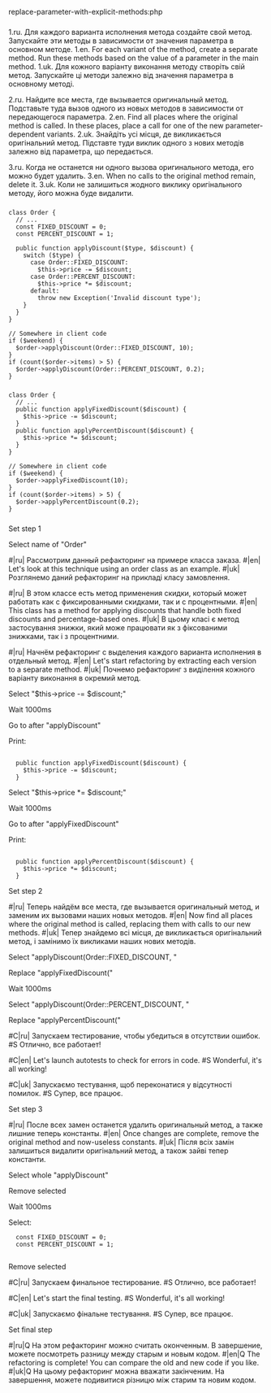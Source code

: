 replace-parameter-with-explicit-methods:php

###

1.ru. Для каждого варианта исполнения метода создайте свой метод. Запускайте эти методы в зависимости от значения параметра в основном методе.
1.en. For each variant of the method, create a separate method. Run these methods based on the value of a parameter in the main method.
1.uk. Для кожного варіанту виконання методу створіть свій метод. Запускайте ці методи залежно від значення параметра в основному методі.

2.ru. Найдите все места, где вызывается оригинальный метод. Подставьте туда вызов одного из новых методов в зависимости от передающегося параметра.
2.en. Find all places where the original method is called. In these places, place a call for one of the new parameter-dependent variants.
2.uk. Знайдіть усі місця, де викликається оригінальний метод. Підставте туди виклик одного з нових методів залежно від параметра, що передається.

3.ru. Когда не останется ни одного вызова оригинального метода, его можно будет удалить.
3.en. When no calls to the original method remain, delete it.
3.uk. Коли не залишиться жодного виклику оригінального методу, його можна буде видалити.



###

```
class Order {
  // ...
  const FIXED_DISCOUNT = 0;
  const PERCENT_DISCOUNT = 1;

  public function applyDiscount($type, $discount) {
    switch ($type) {
      case Order::FIXED_DISCOUNT:
        $this->price -= $discount;
      case Order::PERCENT_DISCOUNT:
        $this->price *= $discount;
      default:
        throw new Exception('Invalid discount type');
    }
  }
}

// Somewhere in client code
if ($weekend) {
  $order->applyDiscount(Order::FIXED_DISCOUNT, 10);
}
if (count($order->items) > 5) {
  $order->applyDiscount(Order::PERCENT_DISCOUNT, 0.2);
}
```

###

```
class Order {
  // ...
  public function applyFixedDiscount($discount) {
    $this->price -= $discount;
  }
  public function applyPercentDiscount($discount) {
    $this->price *= $discount;
  }
}

// Somewhere in client code
if ($weekend) {
  $order->applyFixedDiscount(10);
}
if (count($order->items) > 5) {
  $order->applyPercentDiscount(0.2);
}
```

###

Set step 1

Select name of "Order"

#|ru| Рассмотрим данный рефакторинг на примере класса заказа.
#|en| Let's look at this technique using an order class as an example.
#|uk| Розглянемо даний рефакторинг на прикладі класу замовлення.

#|ru| В этом классе есть метод применения скидки, который может работать как с фиксированными скидками, так и с процентными.
#|en| This class has a method for applying discounts that handle both fixed discounts and percentage-based ones.
#|uk| В цьому класі є метод застосування знижки, який може працювати як з фіксованими знижками, так і з процентними.

#|ru| Начнём рефакторинг с выделения каждого варианта исполнения в отдельный метод.
#|en| Let's start refactoring by extracting each version to a separate method.
#|uk| Почнемо рефакторинг з виділення кожного варіанту виконання в окремий метод.

Select "$this->price -= $discount;"

Wait 1000ms

Go to after "applyDiscount"

Print:
```

  public function applyFixedDiscount($discount) {
    $this->price -= $discount;
  }
```

Select "$this->price *= $discount;"

Wait 1000ms

Go to after "applyFixedDiscount"

Print:
```

  public function applyPercentDiscount($discount) {
    $this->price *= $discount;
  }
```

Set step 2

#|ru| Теперь найдём все места, где вызывается оригинальный метод, и заменим их вызовами наших новых методов.
#|en| Now find all places where the original method is called, replacing them with calls to our new methods.
#|uk| Тепер знайдемо всі місця, де викликається оригінальний метод, і замінимо їх викликами наших нових методів.

Select "applyDiscount(Order::FIXED_DISCOUNT, "

Replace "applyFixedDiscount("

Wait 1000ms

Select "applyDiscount(Order::PERCENT_DISCOUNT, "

Replace "applyPercentDiscount("

#C|ru| Запускаем тестирование, чтобы убедиться в отсутствии ошибок.
#S Отлично, все работает!

#C|en| Let's launch autotests to check for errors in code.
#S Wonderful, it's all working!

#C|uk| Запускаємо тестування, щоб переконатися у відсутності помилок.
#S Супер, все працює.

Set step 3

#|ru| После всех замен останется удалить оригинальный метод, а также лишние теперь константы.
#|en| Once changes are complete, remove the original method and now-useless constants.
#|uk| Після всіх замін залишиться видалити оригінальний метод, а також зайві тепер константи.

Select whole "applyDiscount"

Remove selected

Wait 1000ms

Select:
```
  const FIXED_DISCOUNT = 0;
  const PERCENT_DISCOUNT = 1;


```
Remove selected

#C|ru| Запускаем финальное тестирование.
#S Отлично, все работает!

#C|en| Let's start the final testing.
#S Wonderful, it's all working!

#C|uk| Запускаємо фінальне тестування.
#S Супер, все працює.

Set final step

#|ru|Q На этом рефакторинг можно считать оконченным. В завершение, можете посмотреть разницу между старым и новым кодом.
#|en|Q The refactoring is complete! You can compare the old and new code if you like.
#|uk|Q На цьому рефакторинг можна вважати закінченим. На завершення, можете подивитися різницю між старим та новим кодом.